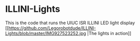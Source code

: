 # ILLINI-Lights
This is the code that runs the UIUC ISR ILLINI LED light display
[[https://github.com/Legorobotdude/ILLINI-Lights/blob/master/IMG927523252.jpg |The lights in action]]
